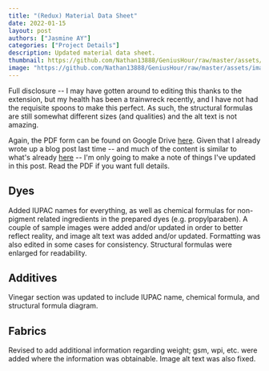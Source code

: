 ```yaml
---
title: "(Redux) Material Data Sheet"
date: 2022-01-15
layout: post
authors: ["Jasmine AY"]
categories: ["Project Details"]
description: Updated material data sheet.
thumbnail: https://github.com/Nathan13888/GeniusHour/raw/master/assets/images/IMG_3426.JPG"
image: "https://github.com/Nathan13888/GeniusHour/raw/master/assets/images/IMG_3426.JPG"
---
```


Full disclosure -- I may have gotten around to editing this thanks to the extension, but my health has been a trainwreck recently, and I have not had the requisite spoons to make this perfect. As such, the structural formulas are still somewhat different sizes (and qualities) and the alt text is not amazing.

Again, the PDF form can be found on Google Drive [here](https://drive.google.com/file/d/1kfbSkPeOJQYT6vISfGqBiF1Aa4k9zkxG/view?usp=sharing). Given that I already wrote up a blog post last time -- and much of the content is similar to what's already [here](https://nathan13888.github.io/GeniusHour/blog/2021-12-07-material-data-sheet/) -- I'm only going to make a note of things I've updated in this post. Read the PDF if you want full details.

## Dyes

Added IUPAC names for everything, as well as chemical formulas for non-pigment related ingredients in the prepared dyes (e.g. propylparaben). A couple of sample images were added and/or updated in order to better reflect reality, and image alt text was added and/or updated. Formatting was also edited in some cases for consistency. Structural formulas were enlarged for readability.

## Additives

Vinegar section was updated to include IUPAC name, chemical formula, and structural formula diagram.

## Fabrics

Revised to add additional information regarding weight; gsm, wpi, etc. were added where the information was obtainable. Image alt text was also fixed.
